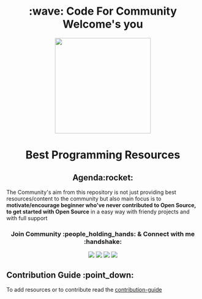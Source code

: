 <h1 align="center"> :wave:	Code For Community Welcome's you</h1> 
<p align="center">
<a href="https://twitter.com/codeforcomm">
<img width="250px" src="https://user-images.githubusercontent.com/75534912/189277507-c803bab3-82a5-4501-8b91-93fed08f206b.png"/>
</a>
</p>
<h1 align="center">Best Programming Resources</h1>
<h2 align="center">Agenda:rocket:</h2>
<p>The Community's aim from this repository is not just providing best resources/content to the community but also main focus is to <b>motivate/encourage beginner who've never contributed to Open Source, to get started with Open Source</b> in a easy way with friendy projects and with full support</p>

<h3 align="center"><b>Join Community :people_holding_hands: & Connect with me :handshake:</b></h3>

<div align="center">
<a href="https://twitter.com/codeforcomm"> <img src="https://img.shields.io/badge/Twitter-%231DA1F2CFC.svg?style=for-the-badge&logo=Twitter&logoColor=white"/><a>
<a href="https://discord.gg/rNGgaCCa7y"><img src="https://img.shields.io/badge/%3CCode For Community%3E-%237289DA.svg?style=for-the-badge&logo=discord&logoColor=white"/></a>
<a href="https://twitter.com/iashishkhangwal"> <img src="https://img.shields.io/badge/Twitter-%231DA1F2.svg?style=for-the-badge&logo=Twitter&logoColor=white"/><a>
<a href="https://www.linkedin.com/in/ashish-khanagwal-890326213/"><img src="https://img.shields.io/badge/linkedin-%230077B5.svg?style=for-the-badge&logo=linkedin&logoColor=white"/></a>
</div>

<h2>Contribution Guide :point_down:	</h2>
<p>To add resources or to contribute read the <a href="https://github.com/Ashish-khanagwal/Best-programming-resources/blob/main/contribution-guide.md">contribution-guide</a></p>
